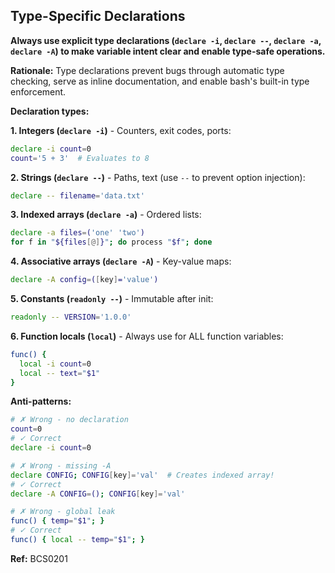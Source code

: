 ## Type-Specific Declarations

**Always use explicit type declarations (`declare -i`, `declare --`, `declare -a`, `declare -A`) to make variable intent clear and enable type-safe operations.**

**Rationale:** Type declarations prevent bugs through automatic type checking, serve as inline documentation, and enable bash's built-in type enforcement.

**Declaration types:**

**1. Integers (`declare -i`)** - Counters, exit codes, ports:
```bash
declare -i count=0
count='5 + 3'  # Evaluates to 8
```

**2. Strings (`declare --`)** - Paths, text (use `--` to prevent option injection):
```bash
declare -- filename='data.txt'
```

**3. Indexed arrays (`declare -a`)** - Ordered lists:
```bash
declare -a files=('one' 'two')
for f in "${files[@]}"; do process "$f"; done
```

**4. Associative arrays (`declare -A`)** - Key-value maps:
```bash
declare -A config=([key]='value')
```

**5. Constants (`readonly --`)** - Immutable after init:
```bash
readonly -- VERSION='1.0.0'
```

**6. Function locals (`local`)** - Always use for ALL function variables:
```bash
func() {
  local -i count=0
  local -- text="$1"
}
```

**Anti-patterns:**
```bash
# ✗ Wrong - no declaration
count=0
# ✓ Correct
declare -i count=0

# ✗ Wrong - missing -A
declare CONFIG; CONFIG[key]='val'  # Creates indexed array!
# ✓ Correct
declare -A CONFIG=(); CONFIG[key]='val'

# ✗ Wrong - global leak
func() { temp="$1"; }
# ✓ Correct
func() { local -- temp="$1"; }
```

**Ref:** BCS0201
